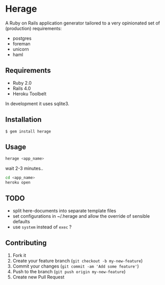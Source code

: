 # Herage

A Ruby on Rails application generator tailored to a very opinionated set of (production) requirements:

* postgres
* foreman
* unicorn
* haml

## Requirements

* Ruby 2.0
* Rails 4.0
* Heroku Toolbelt

In development it uses sqlite3.

## Installation

    $ gem install herage

## Usage

```bash
herage <app_name>
```

wait 2-3 minutes..

```bash
cd <app_name>
heroku open
```

TODO
----

* split here-documents into separate template files
* set configurations in ~/.herage and allow the override of sensible defaults
* use `system` instead of `exec` ?

## Contributing

1. Fork it
2. Create your feature branch (`git checkout -b my-new-feature`)
3. Commit your changes (`git commit -am 'Add some feature'`)
4. Push to the branch (`git push origin my-new-feature`)
5. Create new Pull Request
